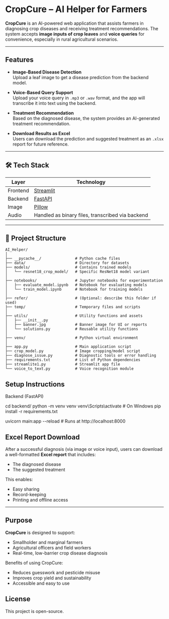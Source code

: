 #  CropCure – AI Helper for Farmers

**CropCure** is an AI-powered web application that assists farmers in diagnosing crop diseases and receiving treatment recommendations. The system accepts **image inputs of crop leaves** and **voice queries** for convenience, especially in rural agricultural scenarios.

---

##  Features

-  **Image-Based Disease Detection**  
  Upload a leaf image to get a disease prediction from the backend model.

-  **Voice-Based Query Support**  
  Upload your voice query in `.mp3` or `.wav` format, and the app will transcribe it into text using the backend.

-  **Treatment Recommendation**  
  Based on the diagnosed disease, the system provides an AI-generated treatment recommendation.

-  **Download Results as Excel**  
  Users can download the prediction and suggested treatment as an `.xlsx` report for future reference.

---

## 🛠️ Tech Stack

| Layer     | Technology         |
|-----------|--------------------|
| Frontend  | [Streamlit](https://streamlit.io) |
| Backend   | [FastAPI](https://fastapi.tiangolo.com) |
| Image     | [Pillow](https://python-pillow.org/) |
| Audio     | Handled as binary files, transcribed via backend |

---

## 📁 Project Structure

```
AI_Helper/
│
├── __pycache__/               # Python cache files
├── data/                      # Directory for datasets
├── models/                    # Contains trained models
│   └── resnet18_crop_model/   # Specific ResNet18 model variant
│
├── notebooks/                 # Jupyter notebooks for experimentation
│   ├── evaluate_model.ipynb   # Notebook for evaluating models
│   └── train_model.ipynb      # Notebook for training models
│
├── refer/                     # (Optional: describe this folder if used)
├── temp/                      # Temporary files and scripts
│
├── utils/                     # Utility functions and assets
│   ├── __init__.py            
│   ├── banner.jpg             # Banner image for UI or reports
│   └── solutions.py           # Reusable utility functions
│
├── venv/                      # Python virtual environment
│
├── app.py                     # Main application script
├── crop_model.py              # Image cropping/model script
├── diagnose_issue.py          # Diagnostic tools or error handling
├── requirements.txt           # List of Python dependencies
├── streamlite1.py             # Streamlit app file
└── voice_to_text.py           # Voice recognition module
```


## Setup Instructions
Backend (FastAPI)

cd backend/
python -m venv venv
venv\Scripts\activate             # On Windows
pip install -r requirements.txt

uvicorn main:app --reload         # Runs at http://localhost:8000


##  Excel Report Download

After a successful diagnosis (via image or voice input), users can download a well-formatted **Excel report** that includes:

-  The diagnosed disease  
-  The suggested treatment  

This enables:

- Easy sharing  
- Record-keeping  
- Printing and offline access  

---

##  Purpose

**CropCure** is designed to support:

-  Smallholder and marginal farmers  
-  Agricultural officers and field workers  
-  Real-time, low-barrier crop disease diagnosis  

Benefits of using CropCure:

-  Reduces guesswork and pesticide misuse  
-  Improves crop yield and sustainability  
-  Accessible and easy to use  

## License
This project is open-source. 




